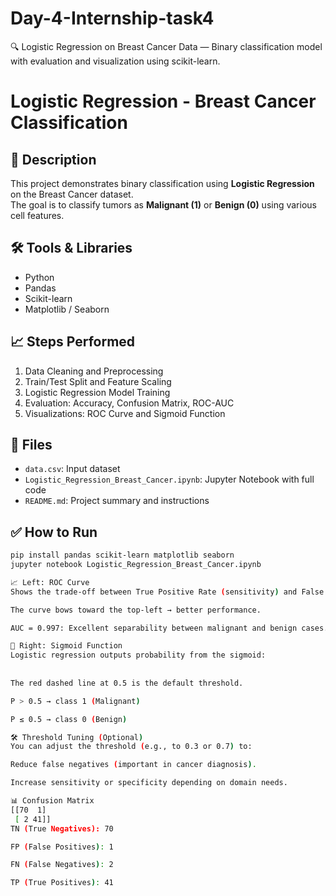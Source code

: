 # Day-4-Internship-task4
🔍 Logistic Regression on Breast Cancer Data — Binary classification model with evaluation and visualization using scikit-learn.

# Logistic Regression - Breast Cancer Classification

## 📝 Description
This project demonstrates binary classification using **Logistic Regression** on the Breast Cancer dataset.  
The goal is to classify tumors as **Malignant (1)** or **Benign (0)** using various cell features.

## 🛠️ Tools & Libraries
- Python
- Pandas
- Scikit-learn
- Matplotlib / Seaborn

## 📈 Steps Performed
1. Data Cleaning and Preprocessing
2. Train/Test Split and Feature Scaling
3. Logistic Regression Model Training
4. Evaluation: Accuracy, Confusion Matrix, ROC-AUC
5. Visualizations: ROC Curve and Sigmoid Function

## 📂 Files
- `data.csv`: Input dataset
- `Logistic_Regression_Breast_Cancer.ipynb`: Jupyter Notebook with full code
- `README.md`: Project summary and instructions

## ✅ How to Run
```bash
pip install pandas scikit-learn matplotlib seaborn
jupyter notebook Logistic_Regression_Breast_Cancer.ipynb

📈 Left: ROC Curve
Shows the trade-off between True Positive Rate (sensitivity) and False Positive Rate.

The curve bows toward the top-left → better performance.

AUC = 0.997: Excellent separability between malignant and benign cases.

🧮 Right: Sigmoid Function
Logistic regression outputs probability from the sigmoid:
​
 
The red dashed line at 0.5 is the default threshold.

P > 0.5 → class 1 (Malignant)

P ≤ 0.5 → class 0 (Benign)

🛠️ Threshold Tuning (Optional)
You can adjust the threshold (e.g., to 0.3 or 0.7) to:

Reduce false negatives (important in cancer diagnosis).

Increase sensitivity or specificity depending on domain needs.

📊 Confusion Matrix
[[70  1]
 [ 2 41]]
TN (True Negatives): 70

FP (False Positives): 1

FN (False Negatives): 2

TP (True Positives): 41


